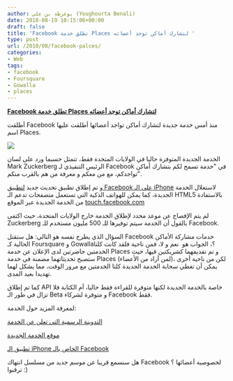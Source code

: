 ```yaml
---
author: يوغرطة بن علي (Youghourta Benali)
date: 2010-08-19 10:15:06+00:00
draft: false
title: 'Facebook تطلق خدمة Places لتشارك أماكن توجد أعضائه '
type: post
url: /2010/08/facebook-palces/
categories:
- Web
tags:
- facebook
- Foursquare
- Gowalla
- places
---
```


**[Facebook تطلق خدمة Places لتشارك أماكن توجد أعضائه](https://www.it-scoop.com/2010/08/facebook-palces)**


أطلقت Facebook منذ أمس خدمة جديدة لتشارك أماكن تواجد أعضائها أطلقت عليها اسم Places.


[![](http://sphotos.ak.fbcdn.net/hphotos-ak-ash2/hs155.ash2/41107_472081566728_20531316728_6309714_1280015_n.jpg )
](https://www.it-scoop.com/2010/08/facebook-palces)


الخدمة الجديدة المتوفرة حاليا في الولايات المتحدة فقط، تتمثل حسبما ورد على لسان Mark Zuckerberg الرئيس التنفيذي لـ Facebook في "خدمة تسمح لكم بتشارك أماكن تواجدكم، مع من معكم و معرفة من هم بالقرب منكم".

و تم إطلاق تطبيق تحديث جديد [لتطبيق Facebook على الـ iPhone](http://www.facebook.com/iphone) لاستغلال الخدمة الجديدة، كما يمكن للهواتف الذكية التي تستعمل متصفحات تدعم الـ HTML5 بالاستفادة من الخدمة الجديدة عبر الموقع [touch.facebook.com](http://touch.facebook.com/)

لم يتم الإفصاح عن موعد محدد لإطلاق الخدمة خارج الولايات المتحدة، حيث اكتفى Zuckerberg بالقول أن الخدمة سيتم توفيرها للـ 500 مليون مستخدم للـ Facebook.

السؤال الذي يطرح نفسه هو التالي: هل ستقتل Facebook خدمات مشاركة الأماكن الحالية كـ Foursquare و Gowalla؟، الجواب هو  نعم و لا، فمن ناحية فلقد كانت كلتا الخدمتين حاضرتين لدى الإعلان عن خدمة Places و تم تقديمهما كشريكتين فيها، حيث ستصبح تحديثاتهما مضمنة في خدمة Places (لمن أراد من الأعضاء)، لكن من ناحية أخرى يمكن أن تغطي سحابة الخدمة الجديدة كلتا الخدمتين مع مرور الوقت، مما يشكل لهما تهديدا بعيد المدى.

كما تم إطلاق API خاصة بالخدمة الجديدة لكنها متوفرة للقراءة فقط حاليا، أم الكتابة فلا تزال في طور الـ Beta و متوفرة لشركاء Facebook فقط.

لمعرفة المزيد حول الخدمة:

[التدوينة الرسمية التي تعلن عن الخدمة](http://blog.facebook.com/blog.php?post=418175202130)

[موقع الخدمة الجديدة](http://www.facebook.com/places/)

[تطبيق الـ iPhone الخاص بالـ Facebook](http://www.facebook.com/iphone)

هل سنسمع قريبا عن موسم جديد من مسلسل انتهاك Facebook لخصوصية أعضائها ؟ ترقبوا :)
